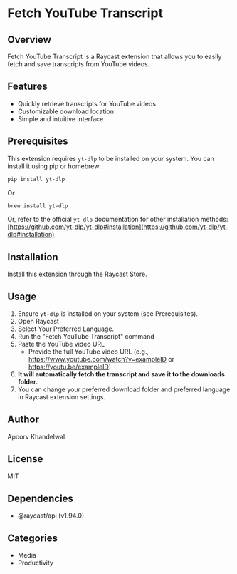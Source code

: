 # Fetch YouTube Transcript

## Overview

Fetch YouTube Transcript is a Raycast extension that allows you to easily fetch and save transcripts from YouTube videos.

## Features

- Quickly retrieve transcripts for YouTube videos
- Customizable download location
- Simple and intuitive interface

## Prerequisites

This extension requires `yt-dlp` to be installed on your system. You can install it using pip or homebrew:

```bash
pip install yt-dlp
```

Or

```bash
brew install yt-dlp
```

Or, refer to the official `yt-dlp` documentation for other installation methods: [https://github.com/yt-dlp/yt-dlp#installation](https://github.com/yt-dlp/yt-dlp#installation)

## Installation

Install this extension through the Raycast Store.

## Usage

1. Ensure `yt-dlp` is installed on your system (see Prerequisites).
2. Open Raycast
3. Select Your Preferred Language.
4. Run the "Fetch YouTube Transcript" command
5. Paste the YouTube video URL
   - Provide the full YouTube video URL (e.g., <https://www.youtube.com/watch?v=exampleID> or <https://youtu.be/exampleID>)
6. **It will automatically fetch the transcript and save it to the downloads folder.**
7. You can change your preferred download folder and preferred language in Raycast extension settings.

## Author

Apoorv Khandelwal

## License

MIT

## Dependencies

- @raycast/api (v1.94.0)

## Categories

- Media
- Productivity
